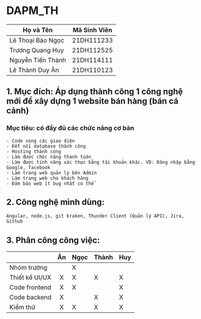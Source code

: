 # DAPM_TH

| Họ và Tên          | Mã Sinh Viên |
|--------------------|--------------|
| Lê Thoại Bảo Ngọc | 21DH111233   |
| Trương Quang Huy   | 21DH112525   |
| Nguyễn Tiến Thành | 21DH114111   |
| Lê Thành Duy Ân   | 21DH110123   |

## 1. Mục đích: Áp dụng thành công 1 công nghệ mới để xây dựng 1 website bán hàng (bán cá cảnh)

### Mục tiêu: có đầy đủ các chức năng cơ bản

    - Code xong các giao diện
    - Kết nối database thành công
    - Hosting thành công
    - Làm được chức năng thanh toán
    - Làm được tính năng xác thực bằng tài khoản khác. VD: Đăng nhập bằng Google, facebook
    - Làm trang web quản lý bên Admin
    - Làm trang web cho khách hàng
    - Đảm bảo web ít bug nhất có thể

## 2. Công nghệ mình dùng:

    Angular, node.js, git kraken, Thunder Client (Quản lý API), Jira, Github

## 3. Phân công công việc:

|   | Ân | Ngọc | Thành | Huy |
| :-------- |:----------:| -------- | ------- |-------- |
|Nhóm trưởng| |X|||
|Thiết kế UI/UX|X|X|X|X|
|Code frontend|X |X||X|
|Code backend|X||X|X|
|Kiểm thử|X|X|X|X|
